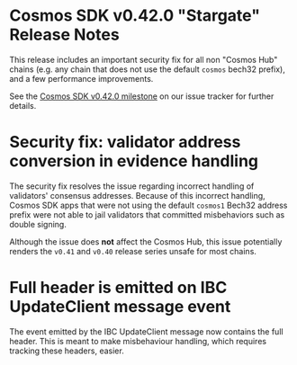 # Cosmos SDK v0.42.0 "Stargate" Release Notes

This release includes an important security fix for all non "Cosmos Hub" chains (e.g. any chain that does not use the default `cosmos` bech32 prefix), and a few performance improvements.

See the [Cosmos SDK v0.42.0 milestone](https://github.com/cosmos/cosmos-sdk/milestone/42?closed=1) on our issue tracker for further details.

# Security fix: validator address conversion in evidence handling

The security fix resolves the issue regarding incorrect handling of validators' consensus addresses. Because of this incorrect handling, Cosmos SDK apps that were not using the default `cosmos1` Bech32 address prefix were not able to jail validators that committed misbehaviors such as double signing.

Although the issue does **not** affect the Cosmos Hub, this issue potentially renders the `v0.41` and `v0.40` release series unsafe for most chains. 

# Full header is emitted on IBC UpdateClient message event

The event emitted by the IBC UpdateClient message now contains the full header.
This is meant to make misbehaviour handling, which requires tracking these headers, easier.
